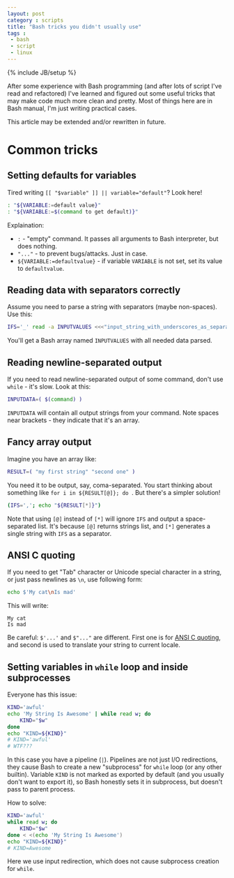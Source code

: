 ```yaml
---
layout: post
category : scripts
title: "Bash tricks you didn't usually use"
tags :
 - bash
 - script
 - linux
---
```

{% include JB/setup %}

After some experience with Bash programming (and after lots of script I've read and refactored) I've learned and figured out some useful tricks that may make code much more clean and pretty. Most of things here are in Bash manual, I'm just writing practical cases.

This article may be extended and/or rewritten in future.

# Common tricks

## Setting defaults for variables

Tired writing `[[ "$variable" ]] || variable="default"`? Look here!

```bash
: "${VARIABLE:=default value}"
: "${VARIABLE:=$(command to get default)}"
```

Explaination:
* `:` - "empty" command. It passes all arguments to Bash interpreter, but does nothing.
* `"..."` - to prevent bugs/attacks. Just in case.
* `${VARIABLE:=defaultvalue}` - if variable `VARIABLE` is not set, set its value to `defaultvalue`.

## Reading data with separators correctly

Assume you need to parse a string with separators (maybe non-spaces). Use this:

```bash
IFS='_' read -a INPUTVALUES <<<"input_string_with_underscores_as_separators"
```

You'll get a Bash array named `INPUTVALUES` with all needed data parsed.

## Reading newline-separated output

If you need to read newline-separated output of some command, don't use `while` - it's slow. Look at this:

```bash
INPUTDATA=( $(command) )
```

`INPUTDATA` will contain all output strings from your command. Note spaces near brackets - they indicate that it's an array.

## Fancy array output

Imagine you have an array like:

```bash
RESULT=( "my first string" "second one" )
```

You need it to be output, say, coma-separated. You start thinking about something like `for i in ${RESULT[@]}; do `. But there's a simpler solution!

```bash
(IFS=','; echo "${RESULT[*]}")
```

Note that using `[@]` instead of `[*]` will ignore `IFS` and output a space-separated list. It's because `[@]` returns strings list, and `[*]` generates a single string with `IFS` as a separator.

## ANSI C quoting

If you need to get "Tab" character or Unicode special character in a string, or just pass newlines as `\n`, use following form:

```bash
echo $'My cat\nIs mad'
```

This will write:

```
My cat
Is mad
```

Be careful: `$'...'` and `$"..."` are different. First one is for [ANSI C quoting](http://www.gnu.org/software/bash/manual/html_node/ANSI_002dC-Quoting.html), and second is used to translate your string to current locale.

## Setting variables in `while` loop and inside subprocesses

Everyone has this issue:

```bash
KIND='awful'
echo 'My String Is Awesome' | while read w; do
    KIND="$w"
done
echo "KIND=${KIND}"
# KIND='awful'
# WTF???
```

In this case you have a pipeline (`|`). Pipelines are not just I/O redirections, they cause Bash to create a new "subprocess" for `while` loop (or any other builtin). Variable `KIND` is not marked as exported by default (and you usually don't want to export it), so Bash honestly sets it in subprocess, but doesn't pass to parent process.

How to solve:

```bash
KIND='awful'
while read w; do
    KIND="$w"
done < <(echo 'My String Is Awesome')
echo "KIND=${KIND}"
# KIND=Awesome
```

Here we use input redirection, which does not cause subprocess creation for `while`.
